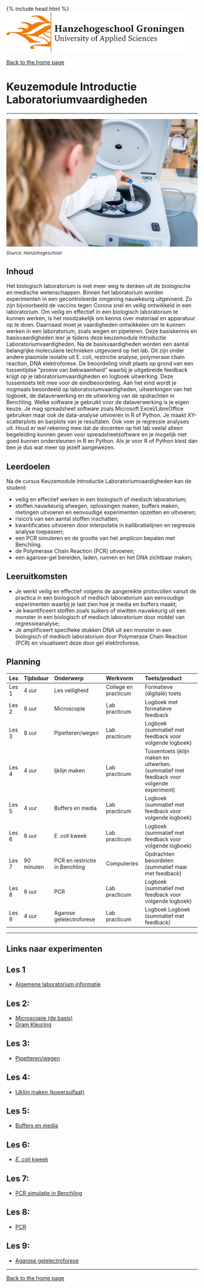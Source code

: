{% include head.html %}
![Hanze](../hanze/hanze.png)

[Back to the home page](../index.md)

# Keuzemodule Introductie Laboratoriumvaardigheden

---

![Pic](./pics/impression.jpg)
*<sub>Source: Hanzehogeschool</sub>*

## Inhoud
Het biologisch laboratorium is niet meer weg te denken uit de biologische en medische wetenschappen. Binnen het laboratorium worden experimenten in een gecontroleerde omgeving nauwkeurig uitgevoerd. Zo zijn bijvoorbeeld de vaccins tegen Corona snel en veilig ontwikkeld in een laboratorium. Om veilig en effectief in een biologisch laboratorium te kunnen werken, is het noodzakelijk om kennis over materiaal en apparatuur op te doen. Daarnaast moet je vaardigheden ontwikkelen om te kunnen werken in een laboratorium, zoals wegen en pipeteren. Deze basiskennis en basisvaardigheden leer je tijdens deze keuzemodule Introductie Laboratoriumvaardigheden.
Na de basisvaardigheden worden een aantal  belangrijke moleculaire technieken uitgevoerd op het lab. Dit zijn onder andere plasmide isolatie uit E. coli, restrictie analyse, polymerase chain reaction, DNA elektroforese. 
De beoordeling vindt plaats op grond van een tussentijdse “proeve van bekwaamheid” waarbij je uitgebreide feedback krijgt op je laboratoriumvaardigheden en logboek uitwerking. Deze tussentoets telt mee voor de eindbeoordeling. Aan het eind wordt je nogmaals beoordeeld op laboratoriumvaardigheden, uitwerkingen van het logboek, de dataverwerking en de uitwerking van de opdrachten in Benchling. 
Welke software je gebruikt voor de dataverwerking is je eigen keuze. Je mag spreadsheet software zoals Microsoft Excel/LibreOffice gebruiken maar ook de data-analyse uitvoeren in R of Python. Je maakt XY-scatterplots en barplots van je resultaten. Ook voer je regressie analyses uit.
Houd er wel rekening mee dat de docenten op het lab veelal alleen begeleiding kunnen geven voor spreadsheetsoftware en je mogelijk niet goed kunnen ondersteunen in R en Python. Als je voor R of Python kiest dan ben je dus wat meer op jezelf aangewezen.

## Leerdoelen
Na de cursus Keuzemodule Introductie Laboratoriumvaardigheden kan de student:
- veilig en effectief werken in een biologisch of medisch laboratorium;  
- stoffen nauwkeurig afwegen, oplossingen maken, buffers maken, metingen uitvoeren en eenvoudige experimenten opzetten en uitvoeren;  
- risico’s van een aantal stoffen inschatten;  
- kwantificaties uitvoeren door interpolatie in kallibratielijnen en regressie analyse toepassen;  
- een PCR simuleren en de grootte van het amplicon bepalen met Benchling.  
- de Polymerase Chain Reaction (PCR) uitvoeren;  
- een agarose-gel bereiden, laden, runnen en het DNA zichtbaar maken;  

## Leeruitkomsten  

- Je werkt veilig en effectief volgens de aangereikte protocollen vanuit de practica in een biologisch of medisch laboratorium aan eenvoudige experimenten waarbij je laat zien hoe je media en buffers maakt;  
- Je kwantificeert stoffen zoals suikers of eiwitten nauwkeurig uit een monster in een biologisch of medisch laboratorium door middel van regressieanalyse;  
- Je amplificeert specifieke stukken DNA uit een monster in een biologisch of medisch laboratorium door Polymerase Chain Reaction (PCR) en visualiseert deze door gel elektroforese.  


## Planning


|Les     |Tijdsduur      |Onderwerp                               |Werkvorm             |Toets/product                  |
|:-------|:--------------|:---------------------------------------|:--------------------|:------------------------------|
|Les 1   |4 uur          |Les veiligheid                          |College en practicum |Formatieve (digitale) toets    |
|Les 2   |8 uur          |Microscopie                             |Lab practicum        |Logboek met formatieve feedback|
|Les 3   |8 uur          |Pipetteren/wegen                        |Lab practicum        |Logboek (summatief met feedback voor volgende logboek)|
|Les 4   |4 uur          |Ijklijn maken                           |Lab practicum        |Tussentoets ijklijn maken en uitwerken. (summatief met feedback voor volgende experiment)|
|Les 5   |4 uur          |Buffers en media                        |Lab practicum        |Logboek (summatief met feedback voor volgende logboek)|
|Les 6   |8 uur          |*E. coli* kweek                         |Lab practicum        |Logboek (summatief met feedback voor volgende logboek)|
|Les 7   |90 minuten     |PCR en restrictie in Benchling          |Computerles          |Opdrachten beoordelen (summatief maar met feedback)|
|Les 8   |8 uur          |PCR                                     |Lab practicum        |Logboek (summatief met feedback voor volgende logboek)|
|Les 9   |4 uur          |Agarose gelelectroforese                |Lab practicum        |Logboek Logboek (summatief met feedback)|


---

## Links naar experimenten

## Les 1

- [Algemene laboratorium informatie](../labbasics/labbasics.md)

## Les 2:

- [Microscopie (de basis)](../microscope/microscope.md)
- [Gram Kleuring](../gram_staining/gram_staining.md)

## Les 3:

- [Pipetteren/wegen](../pipetting_fluids/pipetting_fluids.md)


## Les 4:

- [IJklijn maken (kopersulfaat)](../calibration_curve_copper/calibration_curve_copper.md)

## Les 5:

- [Buffers en media](../buffers_growth/buffers_growth.md)

## Les 6:

- [*E. coli* kweek](../buffers_growth/buffers_growth.md)

## Les 7: 

- [PCR simulatie in Benchling](../primer_design/primer_design.md)

## Les 8:

- [PCR](../pcr/pcr.md)


## Les 9:

- [Agarose gelelectroforese](../agarose_gel_electrophoresis/agarose_gel_electropheresis.md)

---

[Back to the home page](../index.md)


